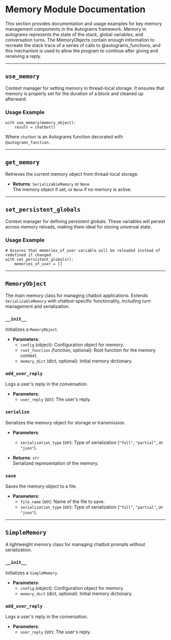 # Memory Module Documentation

This section provides documentation and usage examples for key memory management components in the Autograms framework. Memory in autograms represents the state of the stack, global variables, and conversation turns. The MemoryObjects contain enough information to recreate the stack trace of a series of calls to @autograms_functions, and this mechanism is used to allow the program to continue after giving and receiving a reply.  

---

## `use_memory`

Context manager for setting memory in thread-local storage. It ensures that memory is properly set for the duration of a block and cleaned up afterward.

### Usage Example

```
with use_memory(memory_object):
    result = chatbot()
```

Where `chatbot` is an Autograms function decorated with `@autograms_function`.

---

## `get_memory`

Retrieves the current memory object from thread-local storage.

- **Returns**: `SerializableMemory` or `None`  
  The memory object if set, or `None` if no memory is active.

---

## `set_persistent_globals`

Context manager for defining persistent globals. These variables will persist across memory reloads, making them ideal for storing universal state.

### Usage Example

```
# Assures that memories_of_user variable will be reloaded instead of redefined if changed
with set_persistent_globals():
    memories_of_user = []
```

---

## `MemoryObject`

The main memory class for managing chatbot applications. Extends `SerializableMemory` with chatbot-specific functionality, including turn management and serialization.

### `__init__`

Initializes a `MemoryObject`.

- **Parameters**:
  - `config` (object): Configuration object for memory.
  - `root_function` (function, optional): Root function for the memory context.
  - `memory_dict` (dict, optional): Initial memory dictionary.

### `add_user_reply`

Logs a user's reply in the conversation.

- **Parameters**:
  - `user_reply` (str): The user's reply.

### `serialize`

Serializes the memory object for storage or transmission.

- **Parameters**:
  - `serialization_type` (str): Type of serialization (`"full"`, `"partial"`, or `"json"`).

- **Returns**: `str`  
  Serialized representation of the memory.

### `save`

Saves the memory object to a file.

- **Parameters**:
  - `file_name` (str): Name of the file to save.
  - `serialization_type` (str): Type of serialization (`"full"`, `"partial"`, or `"json"`).

---

## `SimpleMemory`

A lightweight memory class for managing chatbot prompts without serialization.

### `__init__`

Initializes a `SimpleMemory`.

- **Parameters**:
  - `config` (object): Configuration object for memory.
  - `memory_dict` (dict, optional): Initial memory dictionary.

### `add_user_reply`

Logs a user's reply in the conversation.

- **Parameters**:
  - `user_reply` (str): The user's reply.
